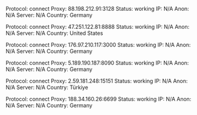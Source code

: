 Protocol: connect
Proxy: 88.198.212.91:3128
Status: working
IP: N/A
Anon: N/A
Server: N/A
Country: Germany

Protocol: connect
Proxy: 47.251.122.81:8888
Status: working
IP: N/A
Anon: N/A
Server: N/A
Country: United States

Protocol: connect
Proxy: 176.97.210.117:3000
Status: working
IP: N/A
Anon: N/A
Server: N/A
Country: Germany

Protocol: connect
Proxy: 5.189.190.187:8090
Status: working
IP: N/A
Anon: N/A
Server: N/A
Country: Germany

Protocol: connect
Proxy: 2.59.181.248:15151
Status: working
IP: N/A
Anon: N/A
Server: N/A
Country: Türkiye

Protocol: connect
Proxy: 188.34.160.26:6699
Status: working
IP: N/A
Anon: N/A
Server: N/A
Country: Germany

